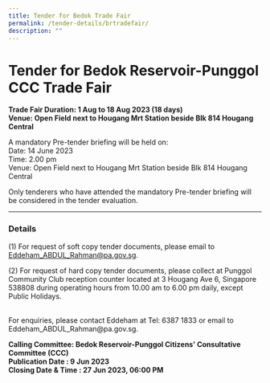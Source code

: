 ```yaml
---
title: Tender for Bedok Trade Fair
permalink: /tender-details/brtradefair/
description: ""
---
```

Tender for Bedok Reservoir-Punggol CCC Trade Fair
=======================================
**Trade Fair Duration: 1 Aug to 18 Aug 2023 (18 days) <br>
Venue: Open Field next to Hougang Mrt Station beside Blk 814 Hougang Central  <br>**

A mandatory Pre-tender briefing will be held on: <br>
Date: 14 June 2023 <br>
Time: 2.00 pm <br>
Venue: Open Field next to Hougang Mrt Station beside Blk 814 Hougang Central
 <br> 

Only tenderers who have attended the mandatory Pre-tender briefing will be considered in the tender evaluation.

* * *
### Details
(1) For request of soft copy tender documents, please email to Eddeham_ABDUL_Rahman@pa.gov.sg.

(2) For request of hard copy tender documents, please collect at Punggol Community Club reception counter located at 3 Hougang Ave 6, Singapore 538808 during operating hours from 10.00 am to 6.00 pm daily, except Public Holidays.


<br>
For enquiries, please contact Eddeham at Tel: 6387 1833 or email to Eddeham_ABDUL_Rahman@pa.gov.sg.

**Calling Committee: Bedok Reservoir-Punggol Citizens' Consultative Committee (CCC)**<br>
**Publication Date : 9 Jun 2023** <br>
**Closing Date &amp; Time : 27 Jun 2023, 06:00 PM**